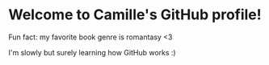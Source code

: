 # Welcome to Camille's GitHub profile!
Fun fact: my favorite book genre is romantasy <3

I'm slowly but surely learning how GitHub works :)
